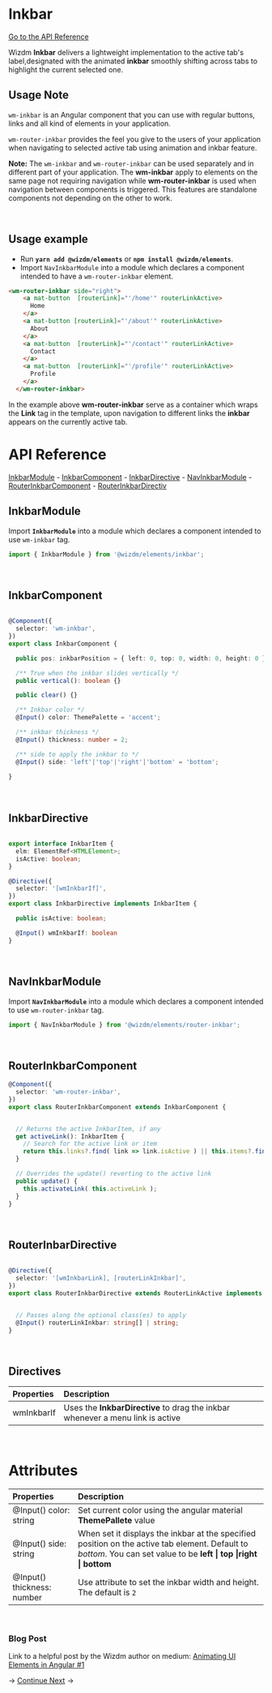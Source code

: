<!-- toc: docs/reference.json -->

# Inkbar
[Go to the API Reference](#api-reference)

Wizdm **Inkbar** delivers a lightweight implementation to  the active tab's label,designated with the animated **inkbar** smoothly shifting across tabs to highlight the current selected one.


## Usage Note
`wm-inkbar`  is an Angular component that you can use with regular buttons, links  and all kind of elements in your application.

`wm-router-inkbar` provides the feel you give to the users of your application when navigating to selected active tab using animation and inkbar feature.

 **Note:** The `wm-inkbar` and `wm-router-inkbar` can be used separately and in different part of your application. The **wm-inkbar** apply to elements on the same page not requiring navigation while **wm-router-inkbar** is used when navigation between components is triggered. This features are standalone components not depending on the other to work.

&nbsp;

## Usage example

-  Run **`yarn add @wizdm/elements`** or **`npm install @wizdm/elements`**.
-  Import `NavInkbarModule` into a module which declares a component intended to have a `wm-router-inkbar` element.


```html
<wm-router-inkbar side="right">
    <a mat-button  [routerLink]="'/home'" routerLinkActive>
      Home
    </a>
    <a mat-button [routerLink]="'/about'" routerLinkActive>
      About
    </a>
    <a mat-button  [routerLink]="'/contact'" routerLinkActive>
      Contact
    </a>
    <a mat-button  [routerLink]="'/profile'" routerLinkActive>
      Profile
    </a>
  </wm-router-inkbar>

```
In the example above **wm-router-inkbar** serve as a container  which wraps the **Link** tag in the template, upon navigation to different links the **inkbar** appears on the currently active tab.


# API Reference
[InkbarModule](#inkbarmodule) - [InkbarComponent](#inkbarcomponent)  - [InkbarDirective](#inkbardirective) - [NavInkbarModule](#navinkbarmodule) - [RouterInkbarComponent](#routerinkbarcomponent) - [RouterInkbarDirectiv](#routerinkbardirective)


## InkbarModule
 Import **`InkbarModule`** into a module which declares a component intended to use `wm-inkbar` tag.

```typescript
import { InkbarModule } from '@wizdm/elements/inkbar';

```
&nbsp;

## InkbarComponent
```typescript 

@Component({
  selector: 'wm-inkbar',
})
export class InkbarComponent {

  public pos: inkbarPosition = { left: 0, top: 0, width: 0, height: 0 };

  /** True when the inkbar slides vertically */
  public vertical(): boolean {}

  public clear() {} 

  /** Inkbar color */
  @Input() color: ThemePalette = 'accent';

  /** inkbar thickness */
  @Input() thickness: number = 2;

  /** side to apply the inkbar to */
  @Input() side: 'left'|'top'|'right'|'bottom' = 'bottom';
  
}

```
&nbsp;

## InkbarDirective

```typescript

export interface InkbarItem {
  elm: ElementRef<HTMLElement>;
  isActive: boolean;
}

@Directive({
  selector: '[wmInkbarIf]',
})
export class InkbarDirective implements InkbarItem {

  public isActive: boolean;

  @Input() wmInkbarIf: boolean
}

```

&nbsp;

## NavInkbarModule
Import **`NavInkbarModule`** into a module which declares a component intended to use `wm-router-inkbar` tag.


```typescript
import { NavInkbarModule } from '@wizdm/elements/router-inkbar';

```

&nbsp; 

## RouterInkbarComponent

```typescript
@Component({
  selector: 'wm-router-inkbar',
})
export class RouterInkbarComponent extends InkbarComponent {


  // Returns the active InkbarItem, if any
  get activeLink(): InkbarItem {
    // Search for the active link or item
    return this.links?.find( link => link.isActive ) || this.items?.find( link => link.isActive );
  }

  // Overrides the update() reverting to the active link
  public update() {  
    this.activateLink( this.activeLink );
  }
}


```

&nbsp;

## RouterInbarDirective

```typescript

@Directive({
  selector: '[wmInkbarLink], [routerLinkInkbar]',
})
export class RouterInkbarDirective extends RouterLinkActive implements InkbarItem {


  // Passes along the optional class(es) to apply
  @Input() routerLinkInkbar: string[] | string;
}

``` 
&nbsp;

## Directives

| **Properties** | **Description**                                                                |
| :------------- | :----------------------------------------------------------------------------- |
| wmInkbarIf     | Uses the **InkbarDirective** to drag the inkbar whenever a menu link is active |


&nbsp;  

# Attributes

| **Properties**             | **Description**                                                                                                                                                     |
| :------------------------- | :------------------------------------------------------------------------------------------------------------------------------------------------------------------ |
| @Input() color: string     | Set current color using the angular material **ThemePallete** value                                                                                                 |
| @Input() side: string      | When set it displays the inkbar at the specified position on the active tab element. Default to *bottom*. You can set value to be **left \| top \|right \| bottom** |
| @Input() thickness: number | Use attribute to set the inkbar width and height. The default is `2`                                                                                                |

 

&nbsp;  


### **Blog Post**

Link to a helpful post by the Wizdm author on medium:
[Animating UI Elements in Angular #1]('https://medium.com/wizdm-genesys/animating-ui-elements-in-angular-1-ae3fc3cadb1b')

 
->
[Continue Next](docs/toc?go=next) 
->
